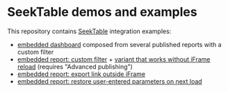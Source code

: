 # SeekTable demos and examples
This repository contains [SeekTable](https://www.seektable.com) integration examples:

* [embedded dashboard](https://seektable.github.io/examples/embedded-reports/dashboard.html) composed from several published reports with a custom filter
* [embedded report: custom filter](https://seektable.github.io/examples/embedded-reports/report-custom-filter-simple.html) + [variant that works without iFrame reload](https://seektable.github.io/examples/embedded-reports/report-custom-filter-without-iframe-reload.html) (requires "Advanced publishing")
* [embedded report: export link outside iFrame](https://seektable.github.io/examples/embedded-reports/report-export-link-outside-iframe.html)
* [embedded report: restore user-entered parameters on next load](https://seektable.github.io/examples/embedded-reports/report-restore-parameters.html)

